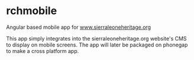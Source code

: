rchmobile
=========

Angular based mobile app for www.sierraleoneheritage.org

This app simply integrates into the sierraleoneheritage.org website's CMS to display on mobile screens. 
The app will later be packaged on phonegap to make a cross platform app.
